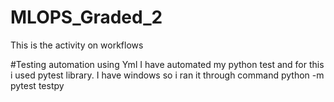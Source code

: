 # MLOPS_Graded_2
This is the activity on workflows

#Testing automation using Yml
I have automated my python test and for this i used pytest library. I have windows so i ran it through command python -m pytest testpy